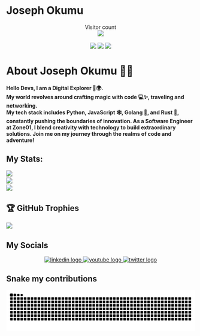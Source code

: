 # Joseph Okumu


<p align="center"> 
  Visitor count<br>
  <img src="https://profile-counter.glitch.me/orbitturner/count.svg" />
</p>

<p align="center">
<a href="https://github.com/josephokumu/orbitnextframework/archive/ONF_V1.0.1.zip"><img src="https://img.shields.io/badge/RISING-FROM%20THE%20VIBRANT-green?style=for-the-badge&logo=love&logoColor=GREEN"></a>
<a href="https://github.com/josephokumu/orbitnextframework/issues/new/choose"><img src="https://img.shields.io/badge/LAND%20OF%20-KENYA-ffc300?style=for-the-badge"></a>
<a href="https://github.com/josephokumu/orbitnextframework/issues/new/choose"><img src="https://img.shields.io/badge/IN%20THE-HEART%20OF%20AFRICA-crimson?style=for-the-badge"></a>
</p>


<h1 align="left"> About Joseph Okumu 🙋‍♂️ </h1>
<p  align="left">
<strong>Hello Devs, I am a Digital Explorer 🚀🌍. <br>
My world revolves around crafting magic with code 💻✨, traveling and networking.
<br>My tech stack includes  Python, JavaScript 🕸️, Golang 🐹, and Rust 🦀, constantly pushing the boundaries of innovation. As a Software Engineer at Zone01, I blend creativity with technology to build extraordinary solutions. Join me on my journey through the realms of code and adventure!</strong>
</p>


## My Stats:
![](https://github-readme-stats.vercel.app/api?username=JosephOKumu&theme=cobalt&hide_border=false&include_all_commits=true&count_private=true)<br/>
![](https://github-readme-streak-stats.herokuapp.com/?user=JosephOKumu&theme=cobalt&hide_border=false)<br/>
![](https://github-readme-stats.vercel.app/api/top-langs/?username=JosephOKumu&theme=cobalt&hide_border=false&include_all_commits=true&count_private=true&layout=compact)

## 🏆 GitHub Trophies
![](https://github-profile-trophy.vercel.app/?username=JosephOKumu&theme=radical&no-frame=false&no-bg=true&margin-w=4)

## My Socials

<div align="center">
  <a href="YOUR_LINKEDIN_URL_HERE">
    <img src="https://img.shields.io/static/v1?message=LinkedIn&logo=linkedin&label=&color=0077B5&logoColor=white&labelColor=&style=for-the-badge" height="25" alt="linkedin logo"  />
  </a>
  <a href="YOUR_YOUTUBE_URL_HERE">
    <img src="https://img.shields.io/static/v1?message=Youtube&logo=youtube&label=&color=FF0000&logoColor=white&labelColor=&style=for-the-badge" height="25" alt="youtube logo"  />
  </a>
  <a href="https://twitter.com/jaykush_0">
    <img src="https://img.shields.io/static/v1?message=Twitter&logo=twitter&label=&color=1DA1F2&logoColor=white&labelColor=&style=for-the-badge" height="25" alt="twitter logo"  />
  </a>
</div>


## Snake my contributions 
<picture>
  <source media="(prefers-color-scheme: dark)" srcset="https://raw.githubusercontent.com/JosephOkumu/JosephOkumu/output/github-contribution-grid-snake-dark.svg">
  <source media="(prefers-color-scheme: light)" srcset="https://raw.githubusercontent.com/JosephOkumu/JosephOkumu/output/github-contribution-grid-snake.svg">
  <img alt="github contribution grid snake animation" src="https://raw.githubusercontent.com/JosephOkumu/JosephOkumu/output/github-contribution-grid-snake.svg">
</picture>



